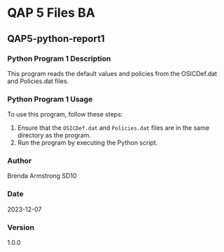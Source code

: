# QAP 5 Files BA

## QAP5-python-report1

### Python Program 1 Description
This program reads the default values and policies from the OSICDef.dat and Policies.dat files.

### Python Program 1 Usage
To use this program, follow these steps:
1. Ensure that the `OSICDef.dat` and `Policies.dat` files are in the same directory as the program.
2. Run the program by executing the Python script.

### Author
Brenda Armstrong SD10

### Date
2023-12-07

### Version
1.0.0
